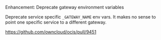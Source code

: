 Enhancement: Deprecate gateway environment variables

Deprecate service specific `_GATEWAY_NAME` env vars. It makes no sense to point one specific service to a different gateway.

https://github.com/owncloud/ocis/pull/9451
